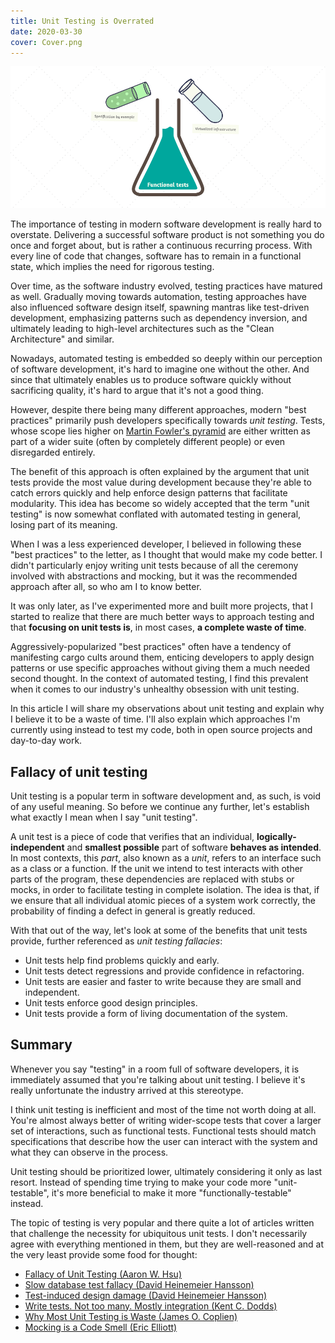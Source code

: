 ```yaml
---
title: Unit Testing is Overrated
date: 2020-03-30
cover: Cover.png
---
```


![cover](Cover.png)

The importance of testing in modern software development is really hard to overstate. Delivering a successful software product is not something you do once and forget about, but is rather a continuous recurring process. With every line of code that changes, software has to remain in a functional state, which implies the need for rigorous testing.

Over time, as the software industry evolved, testing practices have matured as well. Gradually moving towards automation, testing approaches have also influenced software design itself, spawning mantras like test-driven development, emphasizing patterns such as dependency inversion, and ultimately leading to high-level architectures such as the "Clean Architecture" and similar.

Nowadays, automated testing is embedded so deeply within our perception of software development, it's hard to imagine one without the other. And since that ultimately enables us to produce software quickly without sacrificing quality, it's hard to argue that it's not a good thing.

However, despite there being many different approaches, modern "best practices" primarily push developers specifically towards *unit testing*. Tests, whose scope lies higher on [Martin Fowler's pyramid](https://martinfowler.com/articles/practical-test-pyramid.html#TheTestPyramid) are either written as part of a wider suite (often by completely different people) or even disregarded entirely.

The benefit of this approach is often explained by the argument that unit tests provide the most value during development because they're able to catch errors quickly and help enforce design patterns that facilitate modularity. This idea has become so widely accepted that the term "unit testing" is now somewhat conflated with automated testing in general, losing part of its meaning.

When I was a less experienced developer, I believed in following these "best practices" to the letter, as I thought that would make my code better. I didn't particularly enjoy writing unit tests because of all the ceremony involved with abstractions and mocking, but it was the recommended approach after all, so who am I to know better.

It was only later, as I've experimented more and built more projects, that I started to realize that there are much better ways to approach testing and that **focusing on unit tests is**, in most cases, **a complete waste of time**.

Aggressively-popularized "best practices" often have a tendency of manifesting cargo cults around them, enticing developers to apply design patterns or use specific approaches without giving them a much needed second thought. In the context of automated testing, I find this prevalent when it comes to our industry's unhealthy obsession with unit testing.

In this article I will share my observations about unit testing and explain why I believe it to be a waste of time. I'll also explain which approaches I'm currently using instead to test my code, both in open source projects and day-to-day work.

## Fallacy of unit testing

Unit testing is a popular term in software development and, as such, is void of any useful meaning. So before we continue any further, let's establish what exactly I mean when I say "unit testing".

A unit test is a piece of code that verifies that an individual, **logically-independent** and **smallest possible** part of software **behaves as intended**. In most contexts, this _part_, also known as a _unit_, refers to an interface such as a class or a function. If the unit we intend to test interacts with other parts of the program, these dependencies are replaced with stubs or mocks, in order to facilitate testing in complete isolation. The idea is that, if we ensure that all individual atomic pieces of a system work correctly, the probability of finding a defect in general is greatly reduced.

With that out of the way, let's look at some of the benefits that unit tests provide, further referenced as _unit testing fallacies_:

- Unit tests help find problems quickly and early.
- Unit tests detect regressions and provide confidence in refactoring.
- Unit tests are easier and faster to write because they are small and independent.
- Unit tests enforce good design principles.
- Unit tests provide a form of living documentation of the system.

## Summary

Whenever you say "testing" in a room full of software developers, it is immediately assumed that you're talking about unit testing. I believe it's really unfortunate the industry arrived at this stereotype.

I think unit testing is inefficient and most of the time not worth doing at all. You're almost always better of writing wider-scope tests that cover a larger set of interactions, such as functional tests. Functional tests should match specifications that describe how the user can interact with the system and what they can observe in the process.

Unit testing should be prioritized lower, ultimately considering it only as last resort. Instead of spending time trying to make your code more "unit-testable", it's more beneficial to make it more "functionally-testable" instead.

The topic of testing is very popular and there quite a lot of articles written that challenge the necessity for ubiquitous unit tests. I don't necessarily agree with everything mentioned in them, but they are well-reasoned and at the very least provide some food for thought:

- [Fallacy of Unit Testing (Aaron W. Hsu)](https://www.sacrideo.us/the-fallacy-of-unit-testing)
- [Slow database test fallacy (David Heinemeier Hansson)](https://dhh.dk/2014/slow-database-test-fallacy.html)
- [Test-induced design damage (David Heinemeier Hansson)](https://dhh.dk/2014/test-induced-design-damage.html)
- [Write tests. Not too many. Mostly integration (Kent C. Dodds)](https://kentcdodds.com/blog/write-tests)
- [Why Most Unit Testing is Waste (James O. Coplien)](https://rbcs-us.com/documents/Why-Most-Unit-Testing-is-Waste.pdf)
- [Mocking is a Code Smell (Eric Elliott)](https://medium.com/javascript-scene/mocking-is-a-code-smell-944a70c90a6a)
